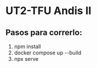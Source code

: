 # UT2-TFU Andis II

## Pasos para correrlo:
1. npm install
2. docker compose up --build
3. npx serve